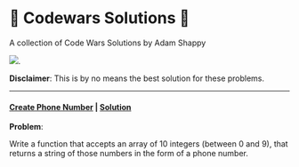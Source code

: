#  :cowboy_hat_face: Codewars Solutions :cowboy_hat_face:

A collection of Code Wars Solutions by Adam Shappy

![](https://www.codewars.com/users/mrshappy0/badges/large).

**Disclaimer**: This is by no means the best solution for these problems.

---



####  [Create Phone Number](https://www.codewars.com/kata/525f50e3b73515a6db000b83) | [Solution](https://github.com/mrshappy0/codewars/blob/master/Create-Phone-Number.js)

**Problem**:

Write a function that accepts an array of 10 integers (between 0 and 9), that returns a string of those numbers in the form of a phone number.
